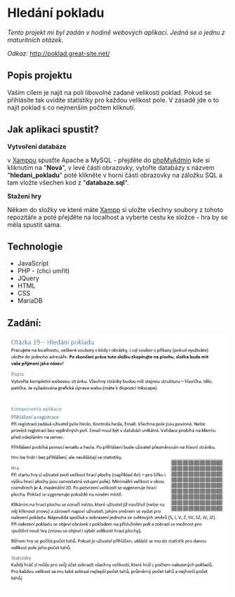# Hledání pokladu
*Tento projekt mi byl zadán v hodině webových aplikací. Jedná se o jednu z maturitních otázek.*


*Odkaz:* http://poklad.great-site.net/


## Popis projektu
Vaším cílem je najít na poli libovolné zadané velikosti poklad. Pokud se přihlásíte tak uvidíte statistiky pro každou velikost pole. V zásadě jde o to najít poklad s co nejmenším počtem kliknutí.
## Jak aplikaci spustit?
**Vytvoření databáze**


v [Xamppu](https://www.apachefriends.org/) spusťte Apache a MySQL - přejděte do [phpMyAdmin](http://localhost/phpmyadmin/) kde si kliknutím na "**Nová**", v levé části obrazovky, vytořte databázy s názvem "**hledani_pokladu**" poté klikněte v horní části obrazovky na záložku SQL a tam vložte všechen kod z "**databaze.sql**". 

**Stažení hry**


Někam do složky ve které máte [Xampp](https://www.apachefriends.org/) si uložte všechny soubory z tohoto repozitáře a poté přejděte na localhost a vyberte cestu ke složce - hra by se měla spustit sama.
## Technologie
 - JavaScript
 - PHP - (chci umřít)
 - JQuery
 - HTML
 - CSS
 - MariaDB

## Zadání:
![Zadání projektu](https://github.com/lagemaxl/Hledani_Pokladu/blob/main/files/zadani.jpg?raw=true)
